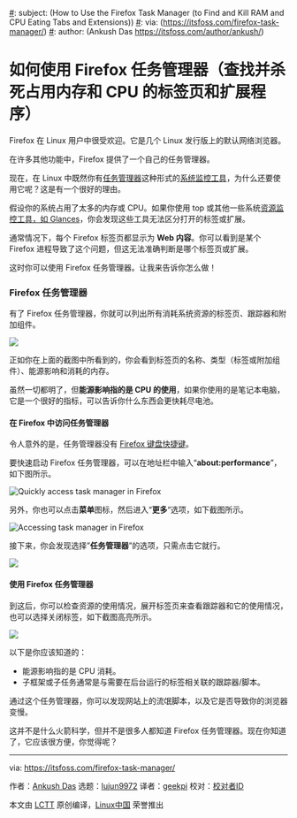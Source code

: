 [#]: collector: (lujun9972)
[#]: translator: (geekpi)
[#]: reviewer: ( )
[#]: publisher: ( )
[#]: url: ( )
[#]: subject: (How to Use the Firefox Task Manager (to Find and Kill RAM and CPU Eating Tabs and Extensions))
[#]: via: (https://itsfoss.com/firefox-task-manager/)
[#]: author: (Ankush Das https://itsfoss.com/author/ankush/)

如何使用 Firefox 任务管理器（查找并杀死占用内存和 CPU 的标签页和扩展程序）
======

Firefox 在 Linux 用户中很受欢迎。它是几个 Linux 发行版上的默认网络浏览器。

在许多其他功能中，Firefox 提供了一个自己的任务管理器。

现在，在 Linux 中既然你有[任务管理器][1]这种形式的[系统监控工具][2]，为什么还要使用它呢？这是有一个很好的理由。

假设你的系统占用了太多的内存或 CPU。如果你使用 top 或其他一些系统[资源监控工具，如 Glances][3]，你会发现这些工具无法区分打开的标签或扩展。

通常情况下，每个 Firefox 标签页都显示为 **Web 内容**。你可以看到是某个 Firefox 进程导致了这个问题，但这无法准确判断是哪个标签页或扩展。

这时你可以使用 Firefox 任务管理器。让我来告诉你怎么做！

### Firefox 任务管理器

有了 Firefox 任务管理器，你就可以列出所有消耗系统资源的标签页、跟踪器和附加组件。

![][4]

正如你在上面的截图中所看到的，你会看到标签页的名称、类型（标签或附加组件）、能源影响和消耗的内存。

虽然一切都明了，但**能源影响指的是 CPU 的使用**，如果你使用的是笔记本电脑，它是一个很好的指标，可以告诉你什么东西会更快耗尽电池。

#### 在 Firefox 中访问任务管理器

令人意外的是，任务管理器没有 [Firefox 键盘快捷键][5]。

要快速启动 Firefox 任务管理器，可以在地址栏中输入“**about:performance**”，如下图所示。

![Quickly access task manager in Firefox][6]

另外，你也可以点击**菜单**图标，然后进入“**更多**“选项，如下截图所示。

![Accessing task manager in Firefox][7]

接下来，你会发现选择”**任务管理器**”的选项，只需点击它就行。

![][8]

#### 使用 Firefox 任务管理器

到这后，你可以检查资源的使用情况，展开标签页来查看跟踪器和它的使用情况，也可以选择关闭标签，如下截图高亮所示。

![][9]

以下是你应该知道的：

  * 能源影响指的是 CPU 消耗。
  * 子框架或子任务通常是与需要在后台运行的标签相关联的跟踪器/脚本。



通过这个任务管理器，你可以发现网站上的流氓脚本，以及它是否导致你的浏览器变慢。

这并不是什么火箭科学，但并不是很多人都知道 Firefox 任务管理器。现在你知道了，它应该很方便，你觉得呢？

--------------------------------------------------------------------------------

via: https://itsfoss.com/firefox-task-manager/

作者：[Ankush Das][a]
选题：[lujun9972][b]
译者：[geekpi](https://github.com/geekpi)
校对：[校对者ID](https://github.com/校对者ID)

本文由 [LCTT](https://github.com/LCTT/TranslateProject) 原创编译，[Linux中国](https://linux.cn/) 荣誉推出

[a]: https://itsfoss.com/author/ankush/
[b]: https://github.com/lujun9972
[1]: https://itsfoss.com/task-manager-linux/
[2]: https://itsfoss.com/linux-system-monitoring-tools/
[3]: https://itsfoss.com/glances/
[4]: https://i0.wp.com/itsfoss.com/wp-content/uploads/2020/09/firefox-task-manager-shot.png?resize=800%2C519&ssl=1
[5]: https://itsfoss.com/firefox-keyboard-shortcuts/
[6]: https://i0.wp.com/itsfoss.com/wp-content/uploads/2020/09/firefox-url-performance.jpg?resize=800%2C357&ssl=1
[7]: https://i0.wp.com/itsfoss.com/wp-content/uploads/2020/09/firefox-task-manager-steps.jpg?resize=800%2C779&ssl=1
[8]: https://i2.wp.com/itsfoss.com/wp-content/uploads/2020/09/firefox-task-manager-menu.jpg?resize=800%2C465&ssl=1
[9]: https://i1.wp.com/itsfoss.com/wp-content/uploads/2020/09/firefox-task-manager-close-tab.png?resize=800%2C496&ssl=1
